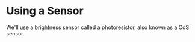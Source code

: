 # Using a Sensor

We'll use a brightness sensor called a photoresistor, also known as a CdS sensor.

